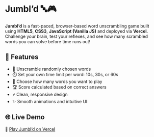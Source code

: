 # Jumbl’d 🔤🎮

**Jumbl’d** is a fast-paced, browser-based word unscrambling game built using **HTML5**, **CSS3**, **JavaScript (Vanilla JS)** and deployed via **Vercel**. Challenge your brain, test your reflexes, and see how many scrambled words you can solve before time runs out!

## 🌟 Features

- 🧠 Unscramble randomly chosen words
- ⏱️ Set your own time limit per word: 10s, 30s, or 60s
- 🔢 Choose how many words you want to play
- 🏆 Score calculated based on correct answers
- ⚡ Clean, responsive design
- ✨ Smooth animations and intuitive UI

## 🌐 Live Demo

🔗 [Play Jumbl’d on Vercel](https://jumbld.vercel.app/)  

